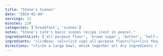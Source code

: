 ```yaml
---
title: "Stone's Scones"
date: "2024-02-04"
servings: 12
minutes: 120
categories: ['breakfast', 'scones']
notes: "Stone's Cafe's basic scones recipe (rest in peace)."
ingredientsList: ['all-purpose flour', 'brown sugar', 'butter', 'half-and-half', 'fruit', 'nuts', 'blueberries', 'cinnamon', 'raspberries', 'white chocolate', 'poppy seeds', 'lemon', 'molasses', 'cloves', 'nutmeg', 'oat flour', 'old-fashioned rolled oats', 'maple syrup', 'pecans', 'craisins', 'shredded coconut', 'pineapple', 'macadamia nuts', 'pumpkin pur�e', 'cinnamon', 'ginger']
ingredients: "<li>Base: <ul><li>3 cups all-purpose flour</li><li>1 tbsp baking powder</li><li>3/4 tsp salt</li><li>3/4 cups brown sugar</li><li>4 oz butter, diced</li><li>1 cup half-and-half</li><li>1/2 cup fruit</li><li>1/2 cup nuts</li></ul></li><li>blueberries: <ul><li>3/4 cup blueberries</li><li>1/2 tsp cinnamon (add with dry ingredients)</li></ul></li><li>Raspberry White Chocolate: <ul><li>1/2 cup raspberries</li><li>1/2 cup white chocolate chips</li><li>1/2 tsp cinnamon (add with dry ingredients)</li></ul></li><li>Lemon Poppy: <ul><li>3 tbsp granulated sugar</li><li>1 tbsp poppy seeds</li><li>1 lemon, zested and juiced</li></ul></li><li>Gingerbread: <ul><li>1 1/2 tbsp molasses</li><li>1/2 tsp grated ginger</li><li>1/4 tsp cinnamon</li><li>1/4 tsp cloves</li><li>1/8 tsp nutmeg</li></ul></li><li>Maple Oat: <ul><li>1 cup oat flour</li><li>1/2 cup old-fashioned rolled oats</li><li>1/4 cup maple syrup</li></ul></li><li>Maple Pecan: <ul><li>1 cup pecans, finely chopped</li><li>1/4 cup maple syrup</li></ul></li><li>Cranberry Orange: <ul><li>1 orange, zested and juiced</li><li>1/2 cup craisins</li></ul></li><li>Pineapple Coconut: <ul><li>1/3 cup shredded coconut</li><li>1/2 cup crushed pineapple, drained</li><li>1/4 cup ground macadamia nuts (optional)</li></ul></li><li>Hawaiian: <ul><li>1/2 cup ground macadamia nuts (optional)</li><li>3 tbsp shredded coconut</li><li>3 tbsp crushed pineapple, drained</li></ul></li><li>Pumpkin: <ul><li>4 oz pumpkin puree</li><li>1/4 tsp cinnamon</li><li>1/4 tsp ginger</li><li>1/4 tsp nutmeg</li></ul></li>"
directions: "<li>In a large bowl, whisk together all dry ingredients (flour - sugar) in a mixer, then crumble in the butter with your hands (keep pea-sized chunks to help with the flakiness).</li><li>Stir in cream, then add fruit/nuts last.</li><li>Divide dough in half, knead briefly to form a ball, then roll out to about 1 inch thick. Cut into 6 equal pieces per ball.</li><li>Freeze scones for at least 1 hour.</li><li>When ready to bake, bake scones at 400F for 18-26 minutes or until golden on the edges.</li>"
---
```

